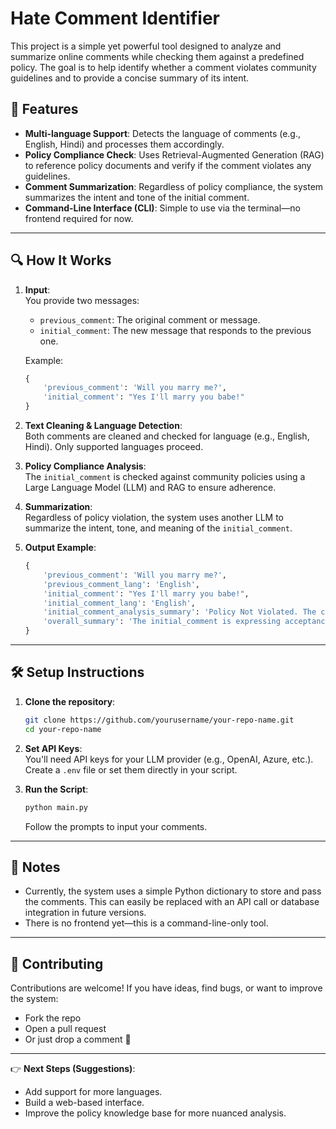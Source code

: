 # Hate Comment Identifier

This project is a simple yet powerful tool designed to analyze and summarize online comments while checking them against a predefined policy. The goal is to help identify whether a comment violates community guidelines and to provide a concise summary of its intent.

## 🚀 Features

- **Multi-language Support**: Detects the language of comments (e.g., English, Hindi) and processes them accordingly.
- **Policy Compliance Check**: Uses Retrieval-Augmented Generation (RAG) to reference policy documents and verify if the comment violates any guidelines.
- **Comment Summarization**: Regardless of policy compliance, the system summarizes the intent and tone of the initial comment.
- **Command-Line Interface (CLI)**: Simple to use via the terminal—no frontend required for now.

---

## 🔍 How It Works

1. **Input**:\
   You provide two messages:

   - `previous_comment`: The original comment or message.
   - `initial_comment`: The new message that responds to the previous one.

   Example:

   ```python
   {
       'previous_comment': 'Will you marry me?',
       'initial_comment': "Yes I'll marry you babe!"
   }
   ```

2. **Text Cleaning & Language Detection**:\
   Both comments are cleaned and checked for language (e.g., English, Hindi). Only supported languages proceed.

3. **Policy Compliance Analysis**:\
   The `initial_comment` is checked against community policies using a Large Language Model (LLM) and RAG to ensure adherence.

4. **Summarization**:\
   Regardless of policy violation, the system uses another LLM to summarize the intent, tone, and meaning of the `initial_comment`.

5. **Output Example**:

   ```python
   {
       'previous_comment': 'Will you marry me?',
       'previous_comment_lang': 'English',
       'initial_comment': "Yes I'll marry you babe!",
       'initial_comment_lang': 'English',
       'initial_comment_analysis_summary': 'Policy Not Violated. The comment is in English, which is not specifically mentioned in the policies.',
       'overall_summary': 'The initial_comment is expressing acceptance of a proposal. It indicates a positive response to a question about marriage. The tone is affectionate, suggesting a romantic relationship. The speaker is agreeing to marry the person who made the proposal. The comment is enthusiastic and loving.'
   }
   ```

---

## 🛠 Setup Instructions

1. **Clone the repository**:

   ```bash
   git clone https://github.com/yourusername/your-repo-name.git
   cd your-repo-name
   ```

2. **Set API Keys**:\
   You'll need API keys for your LLM provider (e.g., OpenAI, Azure, etc.). Create a `.env` file or set them directly in your script.

3. **Run the Script**:

   ```bash
   python main.py
   ```

   Follow the prompts to input your comments.

---

## 📝 Notes

- Currently, the system uses a simple Python dictionary to store and pass the comments. This can easily be replaced with an API call or database integration in future versions.
- There is no frontend yet—this is a command-line-only tool.

---

## 🤝 Contributing

Contributions are welcome! If you have ideas, find bugs, or want to improve the system:

- Fork the repo
- Open a pull request
- Or just drop a comment 🙂

---

👉 **Next Steps (Suggestions)**:

- Add support for more languages.
- Build a web-based interface.
- Improve the policy knowledge base for more nuanced analysis.

